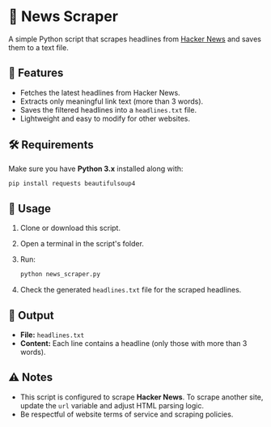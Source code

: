# 📰 News Scraper

A simple Python script that scrapes headlines from [Hacker News](https://news.ycombinator.com/) and saves them to a text file.

## 📌 Features

* Fetches the latest headlines from Hacker News.
* Extracts only meaningful link text (more than 3 words).
* Saves the filtered headlines into a `headlines.txt` file.
* Lightweight and easy to modify for other websites.

## 🛠 Requirements

Make sure you have **Python 3.x** installed along with:

```bash
pip install requests beautifulsoup4
```

## 🚀 Usage

1. Clone or download this script.
2. Open a terminal in the script's folder.
3. Run:

   ```bash
   python news_scraper.py
   ```
4. Check the generated `headlines.txt` file for the scraped headlines.

## 📂 Output

* **File:** `headlines.txt`
* **Content:** Each line contains a headline (only those with more than 3 words).

## ⚠️ Notes

* This script is configured to scrape **Hacker News**.
  To scrape another site, update the `url` variable and adjust HTML parsing logic.
* Be respectful of website terms of service and scraping policies.

